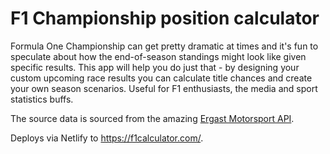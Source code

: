 # F1 Championship position calculator

Formula One Championship can get pretty dramatic at times and it's fun to speculate about how the end-of-season
standings might look like given specific results. This app will help you do just that - by designing your custom
upcoming race results you can calculate title chances and create your own season scenarios. Useful for F1 enthusiasts,
the media and sport statistics buffs.

The source data is sourced from the amazing [Ergast Motorsport API](https://ergast.com/mrd/).

Deploys via Netlify to <https://f1calculator.com/>.
